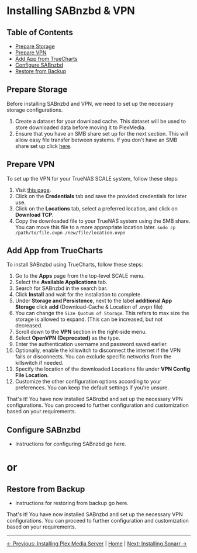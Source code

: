 # Installing SABnzbd & VPN

## Table of Contents
- [Prepare Storage](#prepare-storage)
- [Prepare VPN](#prepare-vpn)
- [Add App from TrueCharts](#add-app-from-truecharts)
- [Configure SABnzbd](#configure-sabnzbd)
- [Restore from Backup](#restore-from-backup)

## Prepare Storage
Before installing SABnzbd and VPN, we need to set up the necessary storage configurations.

1. Create a dataset for your download cache. This dataset will be used to store downloaded data before moving it to PlexMedia.
2. Ensure that you have an SMB share set up for the next section. This will allow easy file transfer between systems. If you don't have an SMB share set up click [here](1.%20Installing%20TrueNAS%20Scale.md/#smb-share).

## Prepare VPN
To set up the VPN for your TrueNAS SCALE system, follow these steps:

1. Visit [this page](https://my.surfshark.com/vpn/manual-setup/main/openvpn).
2. Click on the **Credentials** tab and save the provided credentials for later use.
3. Click on the **Locations** tab, select a preferred location, and click on **Download TCP**.
4. Copy the downloaded file to your TrueNAS system using the SMB share. You can move this file to a more appropriate location later.
   `sudo cp /path/to/file.ovpn /new/file/location.ovpn`

## Add App from TrueCharts
To install SABnzbd using TrueCharts, follow these steps:

1. Go to the **Apps** page from the top-level SCALE menu.
2. Select the **Available Applications** tab.
3. Search for SABnzbd in the search bar.
4. Click **Install** and wait for the installation to complete.
5. Under **Storage and Persistence**, next to the label **additional App Storage** click **add** (Download-Cache & Location of .ovpn file)
6. You can change the `Size Quotum of Storage`. This refers to max size the storage is allowed to expand. (This can be increased, but not decreased.
7. Scroll down to the **VPN** section in the right-side menu.
8. Select **OpenVPN (Deprecated)** as the type.
9. Enter the authentication username and password saved earlier.
10. Optionally, enable the killswitch to disconnect the internet if the VPN fails or disconnects. You can exclude specific networks from the killswitch if needed.
11. Specify the location of the downloaded Locations file under **VPN Config File Location**.
12. Customize the other configuration options according to your preferences. You can keep the default settings if you're unsure.

That's it! You have now installed SABnzbd and set up the necessary VPN configurations. You can proceed to further configuration and customization based on your requirements.

## Configure SABnzbd

- Instructions for configuring SABnzbd go here.

# or

## Restore from Backup

- Instructions for restoring from backup go here.

That's it! You have now installed SABnzbd and set up the necessary VPN configurations. You can proceed to further configuration and customization based on your requirements.

---
[&larr; Previous: Installing Plex Media Server](2.%20Installing%20Plex%20Media%20Server.md) | [Home](README.md) | [Next: Installing Sonarr &rarr;](4.%20Installing%20Sonarr.md)
